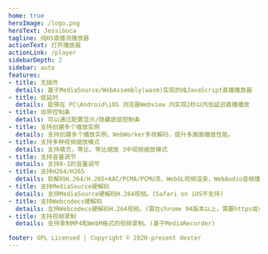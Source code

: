 ```yaml
---
home: true
heroImage: /logo.png
heroText: Jessibuca
tagline: 纯H5直播流播放器
actionText: 打开播放器
actionLink: /player
sidebarDepth: 2
sidebar: auto
features:
- title: 无插件
  details: 基于MediaSource/WebAssembly(wasm)实现的纯JavaScript直播播放器
- title: 低延时
  details: 能够在 PC\Android\iOS 浏览器Webview 内实现2秒以内低延迟直播播放
- title: 自带控制条
  details: 可以通过配置显示/隐藏底部控制条
- title: 支持创建多个播放实例
  details: 支持创建多个播放实例，WebWorker多核解码，提升多画面播放性能。
- title: 支持多种视频缩放模式
  details: 支持填充，等比，等比缩放 3中视频缩放模式
- title: 支持音量调节
  details: 支持0-1的音量调节
- title: 支持H264/H265
  details: 软解码H.264/H.265+AAC/PCMA/PCMU流，WebGL视频渲染，WebAudio音频播放。
- title: 支持MediaSource硬解码
  details: 支持MediaSource硬解码H.264视频。(Safari on iOS不支持)
- title: 支持Webcodecs硬解码
  details: 支持Webcodecs硬解码H.264视频。(需在chrome 94版本以上，需要https或者localhost环境)
- title: 支持视频录制
  details: 支持录制MP4和WebM格式的视频录制。(基于MediaRecorder)

footer: GPL Licensed | Copyright © 2020-present dexter
---
```

